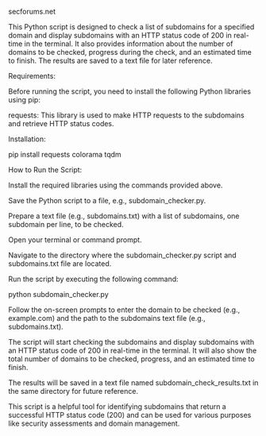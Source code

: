 secforums.net

This Python script is designed to check a list of subdomains for a specified domain and display subdomains with an HTTP status code of 200 in real-time in the terminal. It also provides information about the number of domains to be checked, progress during the check, and an estimated time to finish. The results are saved to a text file for later reference.

Requirements:

Before running the script, you need to install the following Python libraries using pip:

requests: This library is used to make HTTP requests to the subdomains and retrieve HTTP status codes.

Installation:


pip install requests colorama tqdm



How to Run the Script:

Install the required libraries using the commands provided above.

Save the Python script to a file, e.g., subdomain_checker.py.

Prepare a text file (e.g., subdomains.txt) with a list of subdomains, one subdomain per line, to be checked.

Open your terminal or command prompt.

Navigate to the directory where the subdomain_checker.py script and subdomains.txt file are located.

Run the script by executing the following command:


python subdomain_checker.py

Follow the on-screen prompts to enter the domain to be checked (e.g., example.com) and the path to the subdomains text file (e.g., subdomains.txt).

The script will start checking the subdomains and display subdomains with an HTTP status code of 200 in real-time in the terminal. It will also show the total number of domains to be checked, progress, and an estimated time to finish.

The results will be saved in a text file named subdomain_check_results.txt in the same directory for future reference.

This script is a helpful tool for identifying subdomains that return a successful HTTP status code (200) and can be used for various purposes like security assessments and domain management.
